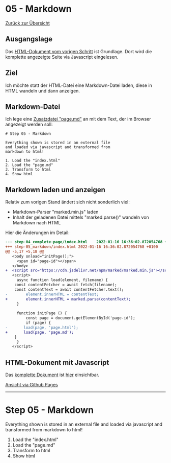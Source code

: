 05 - Markdown
=============

[Zurück zur Übersicht][MAIN]

Ausgangslage
------------

Das [HTML-Dokument vom vorigen Schritt][BASE] ist Grundlage.
Dort wird die komplette angezeigte Seite via Javascript eingelesen.

Ziel
----

Ich möchte statt der HTML-Datei eine Markdown-Datei laden,
diese in HTML wandeln und dann anzeigen.

Markdown-Datei
--------------

Ich lege eine [Zusatzdatei "page.md"][PAGEMD] an mit dem Text, der
im Browser angezeigt werden soll:

```
# Step 05 - Markdown

Everything shown is stored in an external file
and loaded via javascript and transformed from
markdown to html!

1. Load the "index.html"
2. Load the "page.md"
3. Transform to html
4. Show html
```

Markdown laden und anzeigen
---------------------------

Relativ zum vorigen Stand ändert sich nicht sonderlich viel:

- Markdown-Parser "marked.min.js" laden
- Inhalt der geladenen Datei mittels "marked.parse()" wandeln von Markdown nach HTML

Hier die Änderungen im Detail:

```diff
--- step-04_complete-page/index.html	2022-01-16 16:36:02.872054768 +0100
+++ step-05_markdown/index.html	2022-01-16 16:36:02.872054768 +0100
@@ -5,17 +5,18 @@
   <body onload="initPage();">
     <span id="page-id"></span>
   </body>
+  <script src="https://cdn.jsdelivr.net/npm/marked/marked.min.js"></script>
   <script>
     async function load(element, filename) {
 	const contentFetcher = await fetch(filename);
 	const contentText = await contentFetcher.text();
-        element.innerHTML = contentText;
+        element.innerHTML = marked.parse(contentText);
     }
     
     function initPage () {
         const page = document.getElementById('page-id');
         if (page) {
-	    load(page, 'page.html');
+	    load(page, 'page.md');
 	}
     }
   </script>
```

HTML-Dokument mit Javascript
----------------------------

Das [komplette Dokument][INDEXHTML] ist [hier][INDEXHTML] einsichtbar.

[Ansicht via Github Pages][RESULT]

---

# Step 05 - Markdown


Everything shown is stored in an external file
and loaded via javascript and transformed from
markdown to html!

1. Load the "index.html"
2. Load the "page.md"
3. Transform to html
4. Show html

[MAIN]: ../README.md
[BASE]: ../step-04_complete-page/index.html
[INDEXHTML]: index.html
[LOCALHOST]: http://localhost:8000
[RESULT]: https://uli-heller.github.io/static-markdown-publisher/step-05_markdown/index.html
[PAGEMD]: page.md

